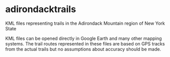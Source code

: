 # adirondacktrails
KML files representing trails in the Adirondack Mountain region of New York State

KML files can be opened directly in Google Earth and many other mapping systems. The trail routes represented in these files are based on GPS tracks from the actual trails but no assumptions about accuracy should be made.  
